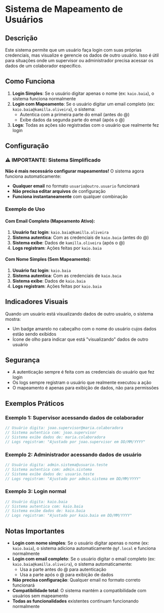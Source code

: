 # Sistema de Mapeamento de Usuários

## Descrição

Este sistema permite que um usuário faça login com suas próprias credenciais, mas visualize e gerencie os dados de outro usuário. Isso é útil para situações onde um supervisor ou administrador precisa acessar os dados de um colaborador específico.

## Como Funciona

1. **Login Simples**: Se o usuário digitar apenas o nome (ex: `kaio.baia`), o sistema funciona normalmente
2. **Login com Mapeamento**: Se o usuário digitar um email completo (ex: `kaio.baia@kamilla.oliveira`), o sistema:
   - Autentica com a primeira parte do email (antes do @)
   - Exibe dados da segunda parte do email (após o @)
3. **Logs**: Todas as ações são registradas com o usuário que realmente fez login

## Configuração

### ⚠️ IMPORTANTE: Sistema Simplificado

**Não é mais necessário configurar mapeamentos!** O sistema agora funciona automaticamente:

- **Qualquer email** no formato `usuario@outro.usuario` funcionará
- **Não precisa editar arquivos** de configuração
- **Funciona instantaneamente** com qualquer combinação

### Exemplo de Uso

#### Com Email Completo (Mapeamento Ativo):
1. **Usuário faz login**: `kaio.baia@kamilla.oliveira`
2. **Sistema autentica**: Com as credenciais de `kaio.baia` (antes do @)
3. **Sistema exibe**: Dados de `kamilla.oliveira` (após o @)
4. **Logs registram**: Ações feitas por `kaio.baia`

#### Com Nome Simples (Sem Mapeamento):
1. **Usuário faz login**: `kaio.baia`
2. **Sistema autentica**: Com as credenciais de `kaio.baia`
3. **Sistema exibe**: Dados de `kaio.baia`
4. **Logs registram**: Ações feitas por `kaio.baia`

## Indicadores Visuais

Quando um usuário está visualizando dados de outro usuário, o sistema mostra:

- Um badge amarelo no cabeçalho com o nome do usuário cujos dados estão sendo exibidos
- Ícone de olho para indicar que está "visualizando" dados de outro usuário

## Segurança

- A autenticação sempre é feita com as credenciais do usuário que fez login
- Os logs sempre registram o usuário que realmente executou a ação
- O mapeamento é apenas para exibição de dados, não para permissões

## Exemplos Práticos

### Exemplo 1: Supervisor acessando dados de colaborador
```php
// Usuário digita: joao.supervisor@maria.colaboradora
// Sistema autentica com: joao.supervisor
// Sistema exibe dados de: maria.colaboradora
// Logs registram: "Ajustado por joao.supervisor em DD/MM/YYYY"
```

### Exemplo 2: Administrador acessando dados de usuário
```php
// Usuário digita: admin.sistema@usuario.teste
// Sistema autentica com: admin.sistema
// Sistema exibe dados de: usuario.teste
// Logs registram: "Ajustado por admin.sistema em DD/MM/YYYY"
```

### Exemplo 3: Login normal
```php
// Usuário digita: kaio.baia
// Sistema autentica com: kaio.baia
// Sistema exibe dados de: kaio.baia
// Logs registram: "Ajustado por kaio.baia em DD/MM/YYYY"
```

## Notas Importantes

- **Login com nome simples**: Se o usuário digitar apenas o nome (ex: `kaio.baia`), o sistema adiciona automaticamente `@gf.local` e funciona normalmente
- **Login com email completo**: Se o usuário digitar o email completo (ex: `kaio.baia@kamilla.oliveira`), o sistema automaticamente:
  - Usa a parte antes do @ para autenticação
  - Usa a parte após o @ para exibição de dados
- **Não precisa configuração**: Qualquer email no formato correto funcionará
- **Compatibilidade total**: O sistema mantém a compatibilidade com usuários sem mapeamento
- **Todas as funcionalidades** existentes continuam funcionando normalmente 